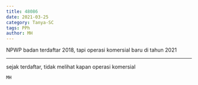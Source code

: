 ```yaml
---
title: 48086
date: 2021-03-25
category: Tanya-SC
tags: PPh
author: MH
---
```


NPWP badan terdaftar 2018, tapi operasi komersial baru di tahun 2021

---

sejak terdaftar, tidak melihat kapan operasi komersial

`MH`
